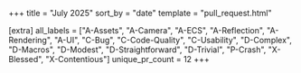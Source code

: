 +++
title = "July 2025"
sort_by = "date"
template = "pull_request.html"

[extra]
all_labels = ["A-Assets", "A-Camera", "A-ECS", "A-Reflection", "A-Rendering", "A-UI", "C-Bug", "C-Code-Quality", "C-Usability", "D-Complex", "D-Macros", "D-Modest", "D-Straightforward", "D-Trivial", "P-Crash", "X-Blessed", "X-Contentious"]
unique_pr_count = 12
+++
